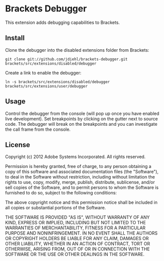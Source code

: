 # Brackets Debugger

This extension adds debugging capabilities to Brackets.

## Install

Clone the debugger into the disabled extensions folder from Brackets:

    git clone git://github.com/jdiehl/brackets-debugger.git brackets/src/extensions/disabled/debugger

Create a link to enable the debugger:

    ln -s brackets/src/extensions/disabled/debugger brackets/src/extensions/user/debugger

## Usage

Control the debugger from the console (will pop up once you have enabled live development).
Set breakpoints by clicking on the gutter next to source code.
The debugger will break on the breakpoints and you can investigate the call frame from the console.

## License

Copyright (c) 2012 Adobe Systems Incorporated. All rights reserved.
 
Permission is hereby granted, free of charge, to any person obtaining a
copy of this software and associated documentation files (the "Software"), 
to deal in the Software without restriction, including without limitation 
the rights to use, copy, modify, merge, publish, distribute, sublicense, 
and/or sell copies of the Software, and to permit persons to whom the 
Software is furnished to do so, subject to the following conditions:
 
The above copyright notice and this permission notice shall be included in
all copies or substantial portions of the Software.
 
THE SOFTWARE IS PROVIDED "AS IS", WITHOUT WARRANTY OF ANY KIND, EXPRESS OR
IMPLIED, INCLUDING BUT NOT LIMITED TO THE WARRANTIES OF MERCHANTABILITY, 
FITNESS FOR A PARTICULAR PURPOSE AND NONINFRINGEMENT. IN NO EVENT SHALL THE
AUTHORS OR COPYRIGHT HOLDERS BE LIABLE FOR ANY CLAIM, DAMAGES OR OTHER 
LIABILITY, WHETHER IN AN ACTION OF CONTRACT, TORT OR OTHERWISE, ARISING 
FROM, OUT OF OR IN CONNECTION WITH THE SOFTWARE OR THE USE OR OTHER 
DEALINGS IN THE SOFTWARE.
